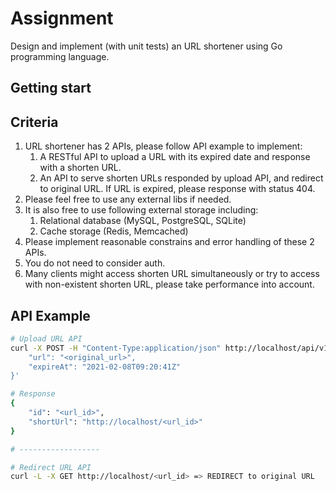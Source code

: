 # Assignment

Design and implement (with unit tests) an URL shortener using Go programming language.

## Getting start



## Criteria

1. URL shortener has 2 APIs, please follow API example to implement:
    1. A RESTful API to upload a URL with its expired date and response with a shorten URL.
    2. An API to serve shorten URLs responded by upload API, and redirect to original URL. If URL is expired, please response with status 404.
2. Please feel free to use any external libs if needed.
3. It is also free to use following external storage including:
    1. Relational database (MySQL, PostgreSQL, SQLite)
    2. Cache storage (Redis, Memcached)
4. Please implement reasonable constrains and error handling of these 2 APIs.
5. You do not need to consider auth.
6. Many clients might access shorten URL simultaneously or try to access with non-existent shorten URL, please take
performance into account.

## API Example

```bash
# Upload URL API
curl -X POST -H "Content-Type:application/json" http://localhost/api/v1/urls -d '{
    "url": "<original_url>",
    "expireAt": "2021-02-08T09:20:41Z"
}'

# Response
{
    "id": "<url_id>",
    "shortUrl": "http://localhost/<url_id>"
}

# ------------------

# Redirect URL API
curl -L -X GET http://localhost/<url_id> => REDIRECT to original URL
```